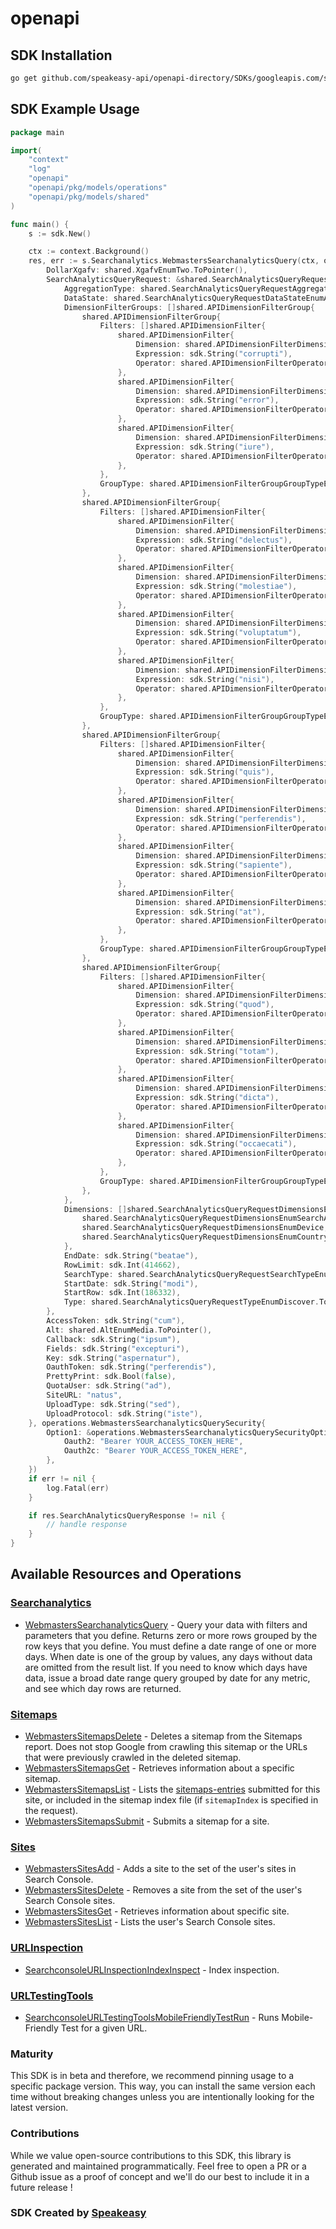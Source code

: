 # openapi

<!-- Start SDK Installation -->
## SDK Installation

```bash
go get github.com/speakeasy-api/openapi-directory/SDKs/googleapis.com/searchconsole/v1/go
```
<!-- End SDK Installation -->

## SDK Example Usage
<!-- Start SDK Example Usage -->
```go
package main

import(
	"context"
	"log"
	"openapi"
	"openapi/pkg/models/operations"
	"openapi/pkg/models/shared"
)

func main() {
    s := sdk.New()

    ctx := context.Background()
    res, err := s.Searchanalytics.WebmastersSearchanalyticsQuery(ctx, operations.WebmastersSearchanalyticsQueryRequest{
        DollarXgafv: shared.XgafvEnumTwo.ToPointer(),
        SearchAnalyticsQueryRequest: &shared.SearchAnalyticsQueryRequest{
            AggregationType: shared.SearchAnalyticsQueryRequestAggregationTypeEnumByProperty.ToPointer(),
            DataState: shared.SearchAnalyticsQueryRequestDataStateEnumAll.ToPointer(),
            DimensionFilterGroups: []shared.APIDimensionFilterGroup{
                shared.APIDimensionFilterGroup{
                    Filters: []shared.APIDimensionFilter{
                        shared.APIDimensionFilter{
                            Dimension: shared.APIDimensionFilterDimensionEnumSearchAppearance.ToPointer(),
                            Expression: sdk.String("corrupti"),
                            Operator: shared.APIDimensionFilterOperatorEnumExcludingRegex.ToPointer(),
                        },
                        shared.APIDimensionFilter{
                            Dimension: shared.APIDimensionFilterDimensionEnumCountry.ToPointer(),
                            Expression: sdk.String("error"),
                            Operator: shared.APIDimensionFilterOperatorEnumNotContains.ToPointer(),
                        },
                        shared.APIDimensionFilter{
                            Dimension: shared.APIDimensionFilterDimensionEnumPage.ToPointer(),
                            Expression: sdk.String("iure"),
                            Operator: shared.APIDimensionFilterOperatorEnumNotEquals.ToPointer(),
                        },
                    },
                    GroupType: shared.APIDimensionFilterGroupGroupTypeEnumAnd.ToPointer(),
                },
                shared.APIDimensionFilterGroup{
                    Filters: []shared.APIDimensionFilter{
                        shared.APIDimensionFilter{
                            Dimension: shared.APIDimensionFilterDimensionEnumQuery.ToPointer(),
                            Expression: sdk.String("delectus"),
                            Operator: shared.APIDimensionFilterOperatorEnumNotEquals.ToPointer(),
                        },
                        shared.APIDimensionFilter{
                            Dimension: shared.APIDimensionFilterDimensionEnumPage.ToPointer(),
                            Expression: sdk.String("molestiae"),
                            Operator: shared.APIDimensionFilterOperatorEnumIncludingRegex.ToPointer(),
                        },
                        shared.APIDimensionFilter{
                            Dimension: shared.APIDimensionFilterDimensionEnumSearchAppearance.ToPointer(),
                            Expression: sdk.String("voluptatum"),
                            Operator: shared.APIDimensionFilterOperatorEnumContains.ToPointer(),
                        },
                        shared.APIDimensionFilter{
                            Dimension: shared.APIDimensionFilterDimensionEnumCountry.ToPointer(),
                            Expression: sdk.String("nisi"),
                            Operator: shared.APIDimensionFilterOperatorEnumExcludingRegex.ToPointer(),
                        },
                    },
                    GroupType: shared.APIDimensionFilterGroupGroupTypeEnumAnd.ToPointer(),
                },
                shared.APIDimensionFilterGroup{
                    Filters: []shared.APIDimensionFilter{
                        shared.APIDimensionFilter{
                            Dimension: shared.APIDimensionFilterDimensionEnumQuery.ToPointer(),
                            Expression: sdk.String("quis"),
                            Operator: shared.APIDimensionFilterOperatorEnumEquals.ToPointer(),
                        },
                        shared.APIDimensionFilter{
                            Dimension: shared.APIDimensionFilterDimensionEnumDevice.ToPointer(),
                            Expression: sdk.String("perferendis"),
                            Operator: shared.APIDimensionFilterOperatorEnumContains.ToPointer(),
                        },
                        shared.APIDimensionFilter{
                            Dimension: shared.APIDimensionFilterDimensionEnumSearchAppearance.ToPointer(),
                            Expression: sdk.String("sapiente"),
                            Operator: shared.APIDimensionFilterOperatorEnumIncludingRegex.ToPointer(),
                        },
                        shared.APIDimensionFilter{
                            Dimension: shared.APIDimensionFilterDimensionEnumQuery.ToPointer(),
                            Expression: sdk.String("at"),
                            Operator: shared.APIDimensionFilterOperatorEnumExcludingRegex.ToPointer(),
                        },
                    },
                    GroupType: shared.APIDimensionFilterGroupGroupTypeEnumAnd.ToPointer(),
                },
                shared.APIDimensionFilterGroup{
                    Filters: []shared.APIDimensionFilter{
                        shared.APIDimensionFilter{
                            Dimension: shared.APIDimensionFilterDimensionEnumCountry.ToPointer(),
                            Expression: sdk.String("quod"),
                            Operator: shared.APIDimensionFilterOperatorEnumIncludingRegex.ToPointer(),
                        },
                        shared.APIDimensionFilter{
                            Dimension: shared.APIDimensionFilterDimensionEnumCountry.ToPointer(),
                            Expression: sdk.String("totam"),
                            Operator: shared.APIDimensionFilterOperatorEnumIncludingRegex.ToPointer(),
                        },
                        shared.APIDimensionFilter{
                            Dimension: shared.APIDimensionFilterDimensionEnumDevice.ToPointer(),
                            Expression: sdk.String("dicta"),
                            Operator: shared.APIDimensionFilterOperatorEnumIncludingRegex.ToPointer(),
                        },
                        shared.APIDimensionFilter{
                            Dimension: shared.APIDimensionFilterDimensionEnumDevice.ToPointer(),
                            Expression: sdk.String("occaecati"),
                            Operator: shared.APIDimensionFilterOperatorEnumEquals.ToPointer(),
                        },
                    },
                    GroupType: shared.APIDimensionFilterGroupGroupTypeEnumAnd.ToPointer(),
                },
            },
            Dimensions: []shared.SearchAnalyticsQueryRequestDimensionsEnum{
                shared.SearchAnalyticsQueryRequestDimensionsEnumSearchAppearance,
                shared.SearchAnalyticsQueryRequestDimensionsEnumDevice,
                shared.SearchAnalyticsQueryRequestDimensionsEnumCountry,
            },
            EndDate: sdk.String("beatae"),
            RowLimit: sdk.Int(414662),
            SearchType: shared.SearchAnalyticsQueryRequestSearchTypeEnumVideo.ToPointer(),
            StartDate: sdk.String("modi"),
            StartRow: sdk.Int(186332),
            Type: shared.SearchAnalyticsQueryRequestTypeEnumDiscover.ToPointer(),
        },
        AccessToken: sdk.String("cum"),
        Alt: shared.AltEnumMedia.ToPointer(),
        Callback: sdk.String("ipsum"),
        Fields: sdk.String("excepturi"),
        Key: sdk.String("aspernatur"),
        OauthToken: sdk.String("perferendis"),
        PrettyPrint: sdk.Bool(false),
        QuotaUser: sdk.String("ad"),
        SiteURL: "natus",
        UploadType: sdk.String("sed"),
        UploadProtocol: sdk.String("iste"),
    }, operations.WebmastersSearchanalyticsQuerySecurity{
        Option1: &operations.WebmastersSearchanalyticsQuerySecurityOption1{
            Oauth2: "Bearer YOUR_ACCESS_TOKEN_HERE",
            Oauth2c: "Bearer YOUR_ACCESS_TOKEN_HERE",
        },
    })
    if err != nil {
        log.Fatal(err)
    }

    if res.SearchAnalyticsQueryResponse != nil {
        // handle response
    }
}
```
<!-- End SDK Example Usage -->

<!-- Start SDK Available Operations -->
## Available Resources and Operations


### [Searchanalytics](docs/searchanalytics/README.md)

* [WebmastersSearchanalyticsQuery](docs/searchanalytics/README.md#webmasterssearchanalyticsquery) - Query your data with filters and parameters that you define. Returns zero or more rows grouped by the row keys that you define. You must define a date range of one or more days. When date is one of the group by values, any days without data are omitted from the result list. If you need to know which days have data, issue a broad date range query grouped by date for any metric, and see which day rows are returned.

### [Sitemaps](docs/sitemaps/README.md)

* [WebmastersSitemapsDelete](docs/sitemaps/README.md#webmasterssitemapsdelete) - Deletes a sitemap from the Sitemaps report. Does not stop Google from crawling this sitemap or the URLs that were previously crawled in the deleted sitemap.
* [WebmastersSitemapsGet](docs/sitemaps/README.md#webmasterssitemapsget) - Retrieves information about a specific sitemap.
* [WebmastersSitemapsList](docs/sitemaps/README.md#webmasterssitemapslist) -  Lists the [sitemaps-entries](/webmaster-tools/v3/sitemaps) submitted for this site, or included in the sitemap index file (if `sitemapIndex` is specified in the request).
* [WebmastersSitemapsSubmit](docs/sitemaps/README.md#webmasterssitemapssubmit) - Submits a sitemap for a site.

### [Sites](docs/sites/README.md)

* [WebmastersSitesAdd](docs/sites/README.md#webmasterssitesadd) -  Adds a site to the set of the user's sites in Search Console.
* [WebmastersSitesDelete](docs/sites/README.md#webmasterssitesdelete) -  Removes a site from the set of the user's Search Console sites.
* [WebmastersSitesGet](docs/sites/README.md#webmasterssitesget) -  Retrieves information about specific site.
* [WebmastersSitesList](docs/sites/README.md#webmasterssiteslist) -  Lists the user's Search Console sites.

### [URLInspection](docs/urlinspection/README.md)

* [SearchconsoleURLInspectionIndexInspect](docs/urlinspection/README.md#searchconsoleurlinspectionindexinspect) - Index inspection.

### [URLTestingTools](docs/urltestingtools/README.md)

* [SearchconsoleURLTestingToolsMobileFriendlyTestRun](docs/urltestingtools/README.md#searchconsoleurltestingtoolsmobilefriendlytestrun) - Runs Mobile-Friendly Test for a given URL.
<!-- End SDK Available Operations -->

### Maturity

This SDK is in beta and therefore, we recommend pinning usage to a specific package version.
This way, you can install the same version each time without breaking changes unless you are intentionally
looking for the latest version.

### Contributions

While we value open-source contributions to this SDK, this library is generated and maintained programmatically.
Feel free to open a PR or a Github issue as a proof of concept and we'll do our best to include it in a future release !

### SDK Created by [Speakeasy](https://docs.speakeasyapi.dev/docs/using-speakeasy/client-sdks)
